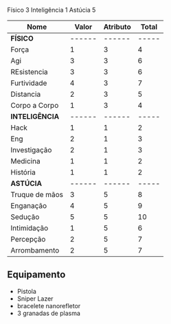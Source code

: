 Físico 3
Inteligência 1
Astúcia 5

| Nome           | Valor  | Atributo | Total |
| -------------- | ------ | -------- | ----- |
| **FÍSICO**     | ------ | ------   | ----- | 
| Força          | 1      | 3        | 4     |
| Agi            | 3      | 3        | 6     |
| REsistencia    | 3      | 3        | 6     |
| Furtividade    | 4      | 3        | 7     |
| Distancia      | 2      | 3        | 5     |
| Corpo a Corpo  | 1      | 3        | 4     |
| **INTELIGÊNCIA**     | ------ | ------   | ----- | 
| Hack           | 1      | 1        | 2     |
| Eng            | 2      | 1        | 3     |
| Investigação   | 2      | 1        | 3     |
| Medicina       | 1      | 1        | 2     |
| História       | 1      | 1        | 2     |
| **ASTÚCIA**     | ------ | ------   | ----- | 
| Truque de mãos | 3      | 5        | 8     |
| Enganação      | 4      | 5        | 9     |
| Sedução        | 5      | 5        | 10    |
| Intimidação    | 1      | 5        | 6     |
| Percepção      | 2      | 5        | 7     |
| Arrombamento   | 2      | 5        | 7     |

## Equipamento
- Pistola
- Sniper Lazer
- bracelete nanorefletor
- 3 granadas de plasma
